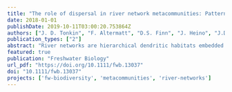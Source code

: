 ```yaml
---
title: "The role of dispersal in river network metacommunities: Patterns, processes, and pathways"
date: 2018-01-01
publishDate: 2019-10-11T03:00:20.753864Z
authors: ["J. D. Tonkin", "F. Altermatt", "D.S. Finn", "J. Heino", "J.D. Olden", "S.U. Pauls", "D.A. Lytle"]
publication_types: ["2"]
abstract: "River networks are hierarchical dendritic habitats embedded within the terrestrial landscape, with varying connectivity between sites depending on their positions along the network. This physical organisation influences the dispersal of organisms, which ultimately affects metacommunity dynamics and biodiversity patterns. We provide a conceptual synthesis of the role of river networks in structuring metacommunities in relation to dispersal processes in riverine ecosystems. We explore where the river network best explains observed metacommunity structure compared to other measurements of physical connectivity. We mostly focus on invertebrates, but also consider other taxonomic groups, including microbes, fishes, plants, and amphibians. Synthesising studies that compared multiple spatial distance metrics, we found that the importance of the river network itself in explaining metacommunity patterns depended on a variety of factors, including dispersal mode (aquatic versus aerial versus terrestrial) and landscape type (arid versus mesic), as well as location-specific factors, such as network connectivity, land use, topographic heterogeneity, and biotic interactions. The river network appears to be less important for strong aerial dispersers and insects in arid systems than for other groups and biomes, but there is considerable variability. Borrowing from other literature, particularly landscape genetics, we developed a conceptual model that predicts that the explanatory power of the river network peaks in mesic systems for obligate aquatic dispersers. We propose directions of future avenues of research, including the use of manipulative field and laboratory experiments that test metacommunity theory in river networks. While field and laboratory experiments have their own benefits and drawbacks (e.g. reality, control, cost), both are powerful approaches for understanding the mechanisms structuring metacommunities, by teasing apart dispersal and niche-related factors. Finally, improving our knowledge of dispersal in river networks will benefit from expanding the breadth of cost-distance modelling to better infer dispersal from observational data; an improved understanding of life-history strategies rather than relying on independent traits; exploring individual-level variation in dispersal through detailed genetic studies; detailed studies on fine-scale environmental (e.g. daily hydrology) and organismal spatiotemporal variability; and synthesising comparative, experimental, and theoretical work. Expanding in these areas will help to push the current state of the science from a largely pattern-detection mode into a new phase of more mechanistically driven research."
featured: true
publication: "Freshwater Biology"
url_pdf: "https://doi.org/10.1111/fwb.13037"
doi: "10.1111/fwb.13037"
projects: ['fw-biodiversity', 'metacommunities', 'river-networks']
---
```


